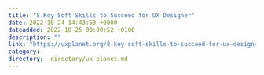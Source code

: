 ```yaml
---
title: "8 Key Soft Skills to Succeed for UX Designer"
date: 2022-10-24 14:43:53 +0000
dateadded: 2022-10-25 00:00:52 +0100
description: ""
link: "https://uxplanet.org/8-key-soft-skills-to-succeed-for-ux-designer-c2da16515a11?source=rss----819cc2aaeee0---4"
category:
directory: _directory/ux-planet.md
---
```

